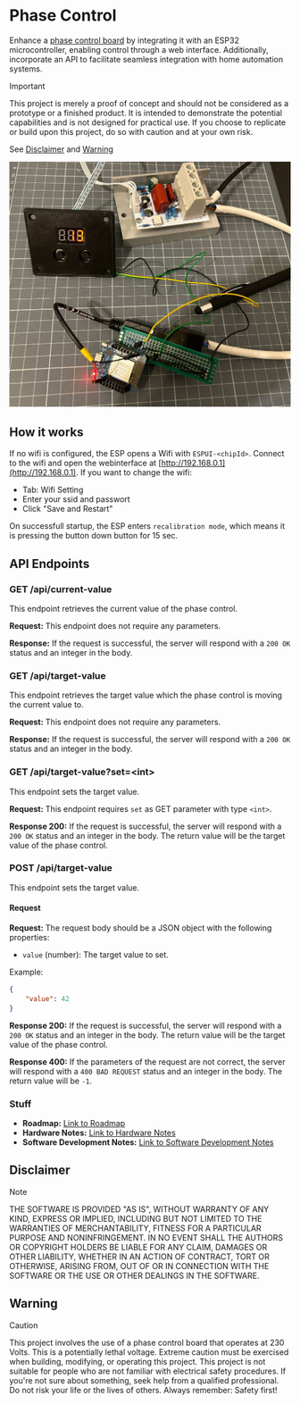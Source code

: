 # Phase Control

Enhance a [phase control board](https://www.amazon.de/dp/B07SFF9VC6?ref_=cm_sw_r_apan_dp_5E5BYS5TRJ6GNMP8MNYR&language=de-DE) by integrating it with an ESP32 microcontroller, enabling control through a web interface. Additionally, incorporate an API to facilitate seamless integration with home automation systems.

> [!IMPORTANT]
> This project is merely a proof of concept and should not be considered as a prototype or a finished product. It is intended to demonstrate the potential capabilities and is not designed for practical use. If you choose to replicate or build upon this project, do so with caution and at your own risk.

See [Disclaimer](#disclaimer) and [Warning](#warning)


![Build](docs/build.jpg)

## How it works
If no wifi is configured, the ESP opens a Wifi with `ESPUI-<chipId>`. Connect to the wifi and open the webinterface at [http://192.168.0.1](http://192.168.0.1). If you want to change the wifi:
- Tab: Wifi Setting
- Enter your ssid and passwort
- Click "Save and Restart"

On successfull startup, the ESP enters `recalibration mode`, which means it is pressing the button down button for 15 sec.

## API Endpoints

### GET /api/current-value

This endpoint retrieves the current value of the phase control.

**Request:** This endpoint does not require any parameters.

**Response:**  If the request is successful, the server will respond with a `200 OK` status and an integer in the body.

### GET /api/target-value

This endpoint retrieves the target value which the phase control is moving the current value to.

**Request:** This endpoint does not require any parameters.

**Response:**  If the request is successful, the server will respond with a `200 OK` status and an integer in the body.

### GET /api/target-value?set=\<int\>

This endpoint sets the target value.

**Request:** This endpoint requires `set` as GET parameter with type `<int>`.

**Response 200:**  If the request is successful, the server will respond with a `200 OK` status and an integer in the body. The return value will be the target value of the phase control.

### POST /api/target-value

This endpoint sets the target value.

#### Request

**Request:** The request body should be a JSON object with the following properties:

- `value` (number): The target value to set.

Example:

```json
{
    "value": 42
}
```

**Response 200:**  If the request is successful, the server will respond with a `200 OK` status and an integer in the body. The return value will be the target value of the phase control.

**Response 400:**  If the parameters of the request are not correct, the server will respond with a `400 BAD REQUEST` status and an integer in the body. The return value will be `-1`.

### Stuff

- **Roadmap:** [Link to Roadmap](docs/roadmap.md)
- **Hardware Notes:** [Link to Hardware Notes](docs/hardware.md)
- **Software Development Notes:** [Link to Software Development Notes](docs/software.md)

## Disclaimer

> [!NOTE]
> THE SOFTWARE IS PROVIDED "AS IS", WITHOUT WARRANTY OF ANY KIND, EXPRESS OR IMPLIED, INCLUDING BUT NOT LIMITED TO THE WARRANTIES OF MERCHANTABILITY, FITNESS FOR A PARTICULAR PURPOSE AND NONINFRINGEMENT. IN NO EVENT SHALL THE AUTHORS OR COPYRIGHT HOLDERS BE LIABLE FOR ANY CLAIM, DAMAGES OR OTHER LIABILITY, WHETHER IN AN ACTION OF CONTRACT, TORT OR OTHERWISE, ARISING FROM, OUT OF OR IN CONNECTION WITH THE SOFTWARE OR THE USE OR OTHER DEALINGS IN THE SOFTWARE.

## Warning

> [!CAUTION]
> This project involves the use of a phase control board that operates at 230 Volts. This is a potentially lethal voltage. Extreme caution must be exercised when building, modifying, or operating this project. This project is not suitable for people who are not familiar with electrical safety procedures. If you're not sure about something, seek help from a qualified professional. Do not risk your life or the lives of others. Always remember: Safety first!